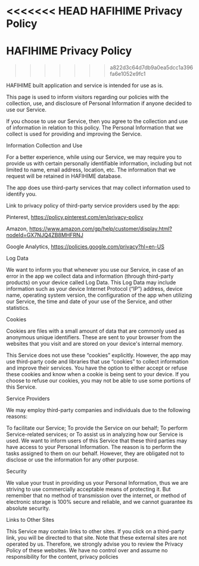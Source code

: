<<<<<<< HEAD
HAFIHIME Privacy Policy
=======
# HAFIHIME Privacy Policy
>>>>>>> a822d3c64d7db9a0ea5dcc1a396fa6e1052e9fc1


HAFIHIME built application and service is intended for use as is.

This page is used to inform visitors regarding our policies with the collection, use, and disclosure of Personal Information if anyone decided to use our Service.

If you choose to use our Service, then you agree to the collection and use of information in relation to this policy. The Personal Information that we collect is used for providing and improving the Service.

Information Collection and Use

For a better experience, while using our Service, we may require you to provide us with certain personally identifiable information, including but not limited to name, email address, location, etc. The information that we request will be retained in HAFIHIME database.

The app does use third-party services that may collect information used to identify you.

Link to privacy policy of third-party service providers used by the app:

Pinterest, https://policy.pinterest.com/en/privacy-policy

Amazon, https://www.amazon.com/gp/help/customer/display.html?nodeId=GX7NJQ4ZB8MHFRNJ

Google Analytics, https://policies.google.com/privacy?hl=en-US


Log Data

We want to inform you that whenever you use our Service, in case of an error in the app we collect data and information (through third-party products) on your device called Log Data. This Log Data may include information such as your device Internet Protocol (“IP”) address, device name, operating system version, the configuration of the app when utilizing our Service, the time and date of your use of the Service, and other statistics.

Cookies

Cookies are files with a small amount of data that are commonly used as anonymous unique identifiers. These are sent to your browser from the websites that you visit and are stored on your device's internal memory.

This Service does not use these “cookies” explicitly. However, the app may use third-party code and libraries that use “cookies” to collect information and improve their services. You have the option to either accept or refuse these cookies and know when a cookie is being sent to your device. If you choose to refuse our cookies, you may not be able to use some portions of this Service.

Service Providers

We may employ third-party companies and individuals due to the following reasons:

To facilitate our Service;
To provide the Service on our behalf;
To perform Service-related services; or
To assist us in analyzing how our Service is used.
We want to inform users of this Service that these third parties may have access to your Personal Information. The reason is to perform the tasks assigned to them on our behalf. However, they are obligated not to disclose or use the information for any other purpose.

Security

We value your trust in providing us your Personal Information, thus we are striving to use commercially acceptable means of protecting it. But remember that no method of transmission over the internet, or method of electronic storage is 100% secure and reliable, and we cannot guarantee its absolute security.

Links to Other Sites

This Service may contain links to other sites. If you click on a third-party link, you will be directed to that site. Note that these external sites are not operated by us. Therefore, we strongly advise you to review the Privacy Policy of these websites. We have no control over and assume no responsibility for the content, privacy policies

